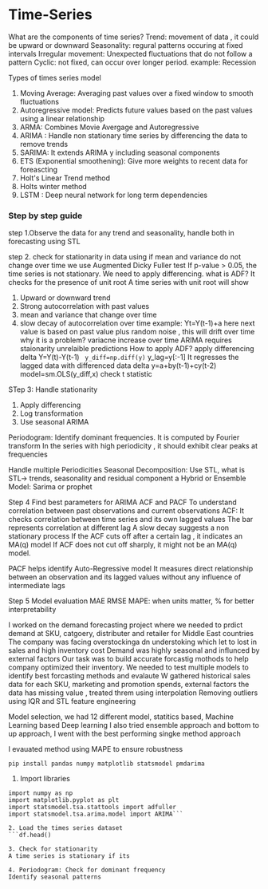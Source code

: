 # Time-Series

What are the components of time series?
Trend: movement of data , it could be upward or downward
Seasonality: regural patterns occuring at fixed intervals
Irregular movement: Unexpected fluctuations that do not follow a pattern
Cyclic: not fixed, can occur over longer period. example: Recession

Types of times series model
1. Moving Average: Averaging past values over a fixed window to smooth fluctuations
2. Autoregressive model: Predicts future values based on the past values using a linear relationship
3. ARMA: Combines Movie Avergage and Autoregressive
4. ARIMA : Handle non stationary time series by differencing the data to remove trends
5. SARIMA: It extends ARIMA  y including seasonal components
6. ETS (Exponential smoothening):  Give more weights to recent data for foreascting
7. Holt's Linear Trend method
8. Holts winter method
9. LSTM : Deep neural network for long term dependencies

### Step by step guide
step 1.Observe the data for any trend and seasonality, handle both in forecasting using STL

step 2. check for stationarity in data using 
if mean and variance do not change over time
we use Augmented Dicky Fuller test
If p-value > 0.05, the time series is not stationary. We need to apply differencing.
what is ADF? 
It checks for the presence of unit root
A time series with unit root will show
1. Upward or downward trend
2. Strong autocorrelation with past values
3. mean and variance that change over time
4. slow decay of autocorrelation over time
   example: Yt=Y(t-1)+a
   here next value is based on past value plus random noise , this will drift over time
   why it is a problem?
   variacne increase over time
   ARIMA requires staionarity
   unrelaible predictions
How to apply ADF?
apply differencing
delta Y=Y(t)-Y(t-1)
``` y_diff=np.diff(y)```
y_lag=y[:-1] 
It regresses the lagged data with differenced data
delta y=a+by(t-1)+cy(t-2)
model=sm.OLS(y_diff,x)
check t statistic

STep 3: Handle stationarity
1. Apply differencing
2. Log transformation
3. Use seasonal ARIMA
   
Periodogram: Identify dominant frequencies. It is computed by Fourier transform
In the series with high periodicity , it should exhibit clear peaks at frequencies

Handle multiple Periodicities
Seasonal Decomposition: Use STL, what is STL-> trends, seasonality and residual component
a Hybrid or Ensemble Model: Sarima or prophet

Step 4 Find best parameters for ARIMA
ACF and PACF
To understand correlation between past observations and current observations
ACF: It checks correlation between time series and its own lagged values
The bar represents correlation at different lag
A slow decay suggests a non stationary process
If the ACF cuts off after  a certain lag , it indicates an MA(q) model
If ACF does not cut off sharply, it might not be an MA(q) model.

PACF helps identify Auto-Regressive model
It measures direct relationship between an observation and its lagged values without any influence of intermediate lags

Step 5  Model evaluation
MAE
RMSE
MAPE: when units matter, % for better interpretability


I worked on the demand forecasting project where we needed to prdict demand at SKU, catgoery, distributer and retailer for Middle East countries
The company was facing overstockinga dn understoking which let to lost in sales and high inventory cost
Demand was highly seasonal and influnced by external factors
Our task was to build accurate forcastig mothods to help company optimized their inventory. We needed to test multiple models to identify best forcasting methods and evalaute 
W gathered historical sales data for each SKU, marketing and promotion spends, external factors
the data has missing value , treated threm using interpolation
Removing outliers using IQR and STL
feature engineering

Model selection, we had 12 different model, statitics based, Machine Learning based Deep learning
I also tried ensemble approach and bottom to up approach, I went with the best performing singke method approach

I evauated method using MAPE to ensure robustness



```pip install pandas numpy matplotlib statsmodel pmdarima```

1. Import libraries
``` import pandas as pd
import numpy as np
import matplotlib.pyplot as plt
import statsmodel.tsa.stattools import adfuller
import statsmodel.tsa.arima.model import ARIMA```

2. Load the times series dataset
```df.head()

3. Check for stationarity
A time series is stationary if its 

4. Periodogram: Check for dominant frequency
Identify seasonal patterns



